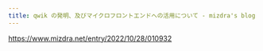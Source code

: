```yaml
---
title: qwik の発明、及びマイクロフロントエンドへの活用について - mizdra's blog
---
```


https://www.mizdra.net/entry/2022/10/28/010932

